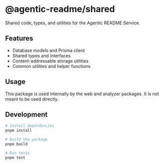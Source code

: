 # @agentic-readme/shared

Shared code, types, and utilities for the Agentic README Service.

## Features

- Database models and Prisma client
- Shared types and interfaces
- Content-addressable storage utilities
- Common utilities and helper functions

## Usage

This package is used internally by the web and analyzer packages. It is not meant to be used directly.

## Development

```bash
# Install dependencies
pnpm install

# Build the package
pnpm build

# Run tests
pnpm test
```